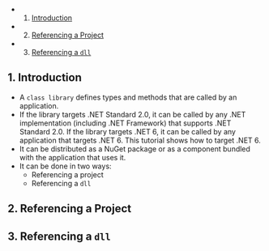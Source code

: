 <!-- vscode-markdown-toc -->
* 1. [Introduction](#Introduction)
* 2. [Referencing a Project](#ReferencingaProject)
* 3. [Referencing a `dll`](#Referencingadll)

<!-- vscode-markdown-toc-config
	numbering=true
	autoSave=true
	/vscode-markdown-toc-config -->
<!-- /vscode-markdown-toc -->

##  1. <a name='Introduction'></a>Introduction
- A `class library` defines types and methods that are called by an application.
- If the library targets .NET Standard 2.0, it can be called by any .NET implementation (including .NET Framework) that supports .NET Standard 2.0. If the library targets .NET 6, it can be called by any application that targets .NET 6. This tutorial shows how to target .NET 6.
- It can be distributed as a NuGet package or as a component bundled with the application that uses it.
- It can be done in two ways:
  - Referencing a project
  - Referencing a `dll`

##  2. <a name='ReferencingaProject'></a>Referencing a Project

##  3. <a name='Referencingadll'></a>Referencing a `dll`
